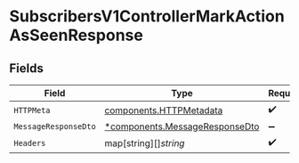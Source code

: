 # SubscribersV1ControllerMarkActionAsSeenResponse


## Fields

| Field                                                                           | Type                                                                            | Required                                                                        | Description                                                                     |
| ------------------------------------------------------------------------------- | ------------------------------------------------------------------------------- | ------------------------------------------------------------------------------- | ------------------------------------------------------------------------------- |
| `HTTPMeta`                                                                      | [components.HTTPMetadata](../../models/components/httpmetadata.md)              | :heavy_check_mark:                                                              | N/A                                                                             |
| `MessageResponseDto`                                                            | [*components.MessageResponseDto](../../models/components/messageresponsedto.md) | :heavy_minus_sign:                                                              | Created                                                                         |
| `Headers`                                                                       | map[string][]*string*                                                           | :heavy_check_mark:                                                              | N/A                                                                             |